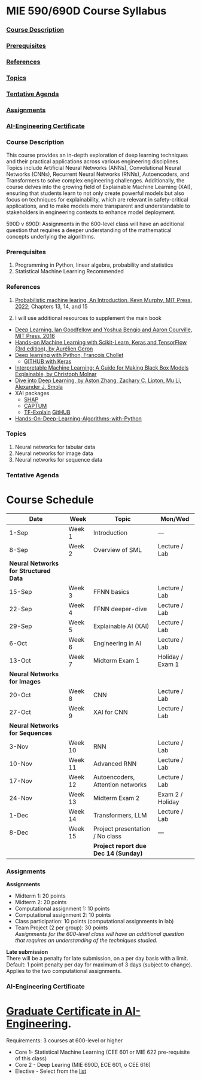 # MIE 590/690D Course Syllabus
### [Course Description](#CourseDescription)
### [Prerequisites](#Prerequisites)
### [References](#References)
### [Topics](#Topics)
### [Tentative Agenda](#TentativeAgenda)
### [Assignments](#Assignments)
### [AI-Engineering Certificate](#AI_Eng)
### <a id="CourseDescription"></a> Course Description
This course provides an in-depth exploration of deep learning techniques and their practical applications across various engineering disciplines. Topics include Artificial Neural Networks (ANNs), Convolutional Neural Networks (CNNs), Recurrent Neural Networks (RNNs), Autoencoders, and Transformers to solve complex engineering challenges. Additionally, the course delves into the growing field of Explainable Machine Learning (XAI), ensuring that students learn to not only create powerful models but also focus on techniques for explainability, which are relevant in safety-critical applications, and to make models more transparent and understandable to stakeholders in engineering contexts to enhance model deployment. 

590D v 690D: Assignments in the 600-level class will have an additional question that requires a deeper understanding of the mathematical concepts underlying the algorithms. 

### <a id="Prerequisites"></a> Prerequisites   
1.	Programming in Python, linear algebra, probability and statistics
2.	Statistical Machine Learning Recommended

### <a id="References"></a> References  

1. [Probabilistic machine learing, An Introduction, Kevn Murphy, MIT Press, 2022](https://probml.github.io/pml-book/book1.html); Chapters 13, 14, and 15      

2.  I will use additional resources to supplement the main book
* [Deep Learning, Ian Goodfellow and Yoshua Bengio and Aaron Courville, MIT Press, 2016](http://www.deeplearningbook.org)
* [Hands-on Machine Learning with Scikit-Learn, Keras and TensorFlow (3rd edition), by Aurélien Geron](https://github.com/ageron/handson-ml3)
* [Deep learning with Python, Francois Chollet](https://sourestdeeds.github.io/pdf/Deep%20Learning%20with%20Python.pdf)
  * [GITHUB with Keras](https://github.com/fchollet/deep-learning-with-python-notebooks/blob/master/README.md)
* [Interpretable Machine Learning: A Guide for Making Black Box Models Explainable, by Christoph Molnar](https://christophm.github.io/interpretable-ml-book/)
* [Dive into Deep Learning, by Aston Zhang, Zachary C. Lipton, Mu Li, Alexander J. Smola](https://d2l.ai/index.html)
* XAI packages  
  * [SHAP](https://github.com/shap/shap#deep-learning-example-with-gradientexplainer-tensorflowkeraspytorch-models)  
  * [CAPTUM](https://captum.ai/docs/attribution_algorithms)  
  * [TF-Explain](https://pypi.org/project/tf-explain/) [GitHUB](https://github.com/sicara/tf-explain)
* [Hands-On-Deep-Learning-Algorithms-with-Python](https://github.com/PacktPublishing/Hands-On-Deep-Learning-Algorithms-with-Python/tree/master)
  

### <a id="Topics"></a> Topics  

1. Neural networks for tabular data
2. Neural networks for image data
3. Neural networks for sequence data 


### <a id="TentativeAgenda"></a> Tentative Agenda
# Course Schedule

| Date    | Week   | Topic                               | Mon/Wed                                   |
|---------|--------|-------------------------------------|-------------------------------------------|
| 1-Sep   | Week 1 | Introduction                        | —                                         |
| 8-Sep   | Week 2 | Overview of SML                     | Lecture / Lab                             |
| **Neural Networks for Structured Data** |        |                                     |                                           |
| 15-Sep  | Week 3 | FFNN basics                         | Lecture / Lab                             |
| 22-Sep  | Week 4 | FFNN deeper-dive                    | Lecture / Lab                             |
| 29-Sep  | Week 5 | Explainable AI (XAI)                | Lecture / Lab                             |
| 6-Oct   | Week 6 | Engineering in AI                   | Lecture / Lab                             |
| 13-Oct  | Week 7 | Midterm Exam 1                      | Holiday / Exam 1                          |
| **Neural Networks for Images** |        |                                     |                                           |
| 20-Oct  | Week 8 | CNN                                 | Lecture / Lab                             |
| 27-Oct  | Week 9 | XAI for CNN                         | Lecture / Lab|
| **Neural Networks for Sequences** |        |                              |                                           |
| 3-Nov   | Week 10| RNN                                 | Lecture / Lab                             |
| 10-Nov  | Week 11| Advanced RNN                        | Lecture / Lab                             |
| 17-Nov  | Week 12| Autoencoders, Attention networks    | Lecture / Lab                             |
| 24-Nov  | Week 13| Midterm Exam 2                      | Exam 2 / Holiday                          |
| 1-Dec   | Week 14| Transformers, LLM                   | Lecture / Lab                             |
| 8-Dec   | Week 15| Project presentation / No class     | —                                         |
|         |        | **Project report due Dec 14 (Sunday)** |                                           |

### <a id="Assignments"></a> Assignments
**Assignments**
* Midterm 1: 20 points
*	Midterm 2: 20 points
*	Computational assignment 1: 10 points 
*	Computational assignment 2: 10 points 
*	Class participation: 10 points (computational assignments in lab)
*	Team Project (2 per group): 30 points   
*Assignments for the 600-level class will have an additional question that requires an understanding of the techniques studied.*

**Late submission**   
There will be a penalty for late submission, on a per day basis with a limit. Default: 1 point penalty per day for maximum of 3 days (subject to change). Applies to the two computational assignments. 

### <a id="AI_Eng"></a> AI-Engineering Certificate
# [Graduate Certificate in AI-Engineering](https://www.umass.edu/engineering/academics/ai-engineering-graduate-certificate/curriculum-ai-graduate-certificate).
Requirements: 3 courses at 600-level or higher  
* Core 1- Statistical Machine Learning (CEE 601 or MIE 622 pre-requisite of this class)
* Core 2 - Deep Learing (MIE 690D, ECE 601, o CEE 616)
* Elective - Select from the [list]((https://www.umass.edu/engineering/academics/ai-engineering-graduate-certificate/curriculum-ai-graduate-certificate))





